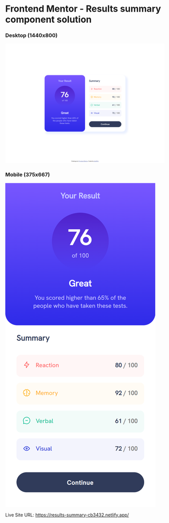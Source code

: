 # Frontend Mentor - Results summary component solution

### Desktop (1440x800)
![](./desktop-screenshot.png)

### Mobile (375x667)  
![](./mobile-screenshot.png)

Live Site URL: https://results-summary-cb3432.netlify.app/
